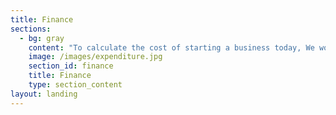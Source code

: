 ```yaml
---
title: Finance
sections:
  - bg: gray
    content: "To calculate the cost of starting a business today, We would\r need to make some assumptions. So, we are assuming that we have hired 2 professional developers who will be developing\r the app with us. The company has opted for a moderate\r server plan. We have rented a small place. We aim to publish\r the app by the end of the year. Evening snacks and drinks are\r also on the company. \r\n\nTherefore, the main expenditures for the company would be\r Salary, Server Cost, Rent, Snacks and some other\r Miscellaneous costs. The table shows the approximate\r costs per month for all the overheads. Summing them up for\r an year results to C$ 139,680."
    image: /images/expenditure.jpg
    section_id: finance
    title: Finance
    type: section_content
layout: landing
---
```


